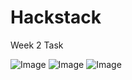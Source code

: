 # Hackstack
Week 2 Task

![Image](https://github.com/user-attachments/assets/89a1ce32-7c99-4744-af74-fec989dd9ecf)
![Image](https://github.com/user-attachments/assets/e1e43587-b4d6-4d29-bf58-a162f466432d)
![Image](https://github.com/user-attachments/assets/9f93391d-cc85-4c0a-8665-b7778532db7e)
